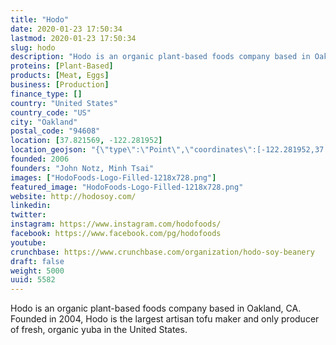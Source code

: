 ```yaml
---
title: "Hodo"
date: 2020-01-23 17:50:34
lastmod: 2020-01-23 17:50:34
slug: hodo
description: "Hodo is an organic plant-based foods company based in Oakland, CA. Founded in 2004, Hodo is the largest artisan tofu maker and only producer of fresh, organic yuba in the United States."
proteins: [Plant-Based]
products: [Meat, Eggs]
business: [Production]
finance_type: []
country: "United States"
country_code: "US"
city: "Oakland"
postal_code: "94608"
location: [37.821569, -122.281952]
location_geojson: "{\"type\":\"Point\",\"coordinates\":[-122.281952,37.821569]}"
founded: 2006
founders: "John Notz, Minh Tsai"
images: ["HodoFoods-Logo-Filled-1218x728.png"]
featured_image: "HodoFoods-Logo-Filled-1218x728.png"
website: http://hodosoy.com/
linkedin: 
twitter: 
instagram: https://www.instagram.com/hodofoods/
facebook: https://www.facebook.com/pg/hodofoods
youtube: 
crunchbase: https://www.crunchbase.com/organization/hodo-soy-beanery
draft: false
weight: 5000
uuid: 5582
---
```

Hodo is an organic plant-based foods company based in Oakland, CA. Founded in 2004, Hodo is the largest artisan tofu maker and only producer of fresh, organic yuba in the United States.
